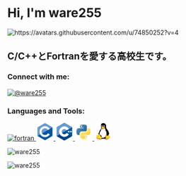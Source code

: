 <h1>Hi, I'm ware255</h1>
<img src="https://avatars.githubusercontent.com/u/74850252?v=4" alt="https://avatars.githubusercontent.com/u/74850252?v=4">
<h2>C/C++とFortranを愛する高校生です。</h2>
<h3 align="left">Connect with me:</h3>
<p align="left">
<a href="https://twitter.com/@ware255" target="blank"><img align="center" src="https://raw.githubusercontent.com/rahuldkjain/github-profile-readme-generator/master/src/images/icons/Social/twitter.svg" alt="@ware255" height="30" width="40" /></a>
</p>

<h3 align="left">Languages and Tools:</h3>
<p align="left">
    <a href="https://fortran-lang.org/" target="_blank" rel="noreferrer">
        <img src="https://fortran-lang.org/assets/img/fortran_logo_256x256.png" alt="fortran" width="40" height="40"/>
    </a>
    <a href="https://www.cprogramming.com/" target="_blank" rel="noreferrer">
        <img src="https://raw.githubusercontent.com/devicons/devicon/master/icons/c/c-original.svg" alt="c" width="40" height="40"/>
    </a>
    <a href="https://www.w3schools.com/cpp/" target="_blank" rel="noreferrer">
        <img src="https://raw.githubusercontent.com/devicons/devicon/master/icons/cplusplus/cplusplus-original.svg" alt="cplusplus" width="40" height="40"/>
    </a>
    <a href="https://www.python.org" target="_blank" rel="noreferrer">
        <img src="https://raw.githubusercontent.com/devicons/devicon/master/icons/python/python-original.svg" alt="python" width="40" height="40"/>
    </a>
    <a href="https://www.linux.org/" target="_blank" rel="noreferrer">
        <img src="https://raw.githubusercontent.com/devicons/devicon/master/icons/linux/linux-original.svg" alt="linux" width="40" height="40"/>
    </a>
</p>
<p>
    <img src="https://github-readme-stats.vercel.app/api/top-langs?username=ware255&hide=php,html,shell&show_icons=true&locale=en&layout=compact" alt="ware255"/>
</p>
<p>
    <img src="https://github-readme-stats.vercel.app/api?username=ware255&show_icons=true&theme=radical" alt="ware255"/>
</p>
